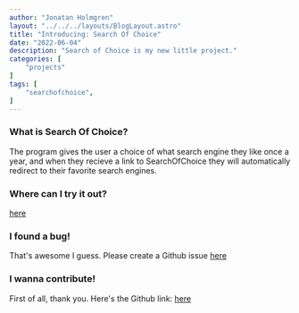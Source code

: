 ```yaml
---
author: "Jonatan Holmgren"
layout: "../../../layouts/BlogLayout.astro"
title: "Introducing: Search Of Choice"
date: "2022-06-04"
description: "Search of Choice is my new little project."
categories: [
    "projects"
]
tags: [
    "searchofchoice",
]
---
```

### What is Search Of Choice?
The program gives the user a choice of what search engine they like once a year, and when they recieve a link to SearchOfChoice they will automatically redirect to their favorite search engines.

### Where can I try it out?
[here](https://searchofchoice.jontes.page)

### I found a bug!
That's awesome I guess. Please create a Github issue [here](https://github.com/Jontes-Tech/searchofchoice/issues/new)

### I wanna contribute!
First of all, thank you. Here's the Github link: [here](https://github.com/Jontes-Tech/searchofchoice/)